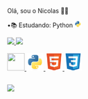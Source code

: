 Olá, sou o Nicolas 🙋‍♂️

•📚 Estudando:
    Python <img  height="16" width="16" src="https://raw.githubusercontent.com/devicons/devicon/master/icons/python/python-original.svg">
   
    


<div>
  <a href="https://github.com/nicolasdonada">
  <img height="180em" src="https://github-readme-stats.vercel.app/api?username=nicolasdonada&show_icons=true&theme=algolia&include_all_commits=true&count_private=true"/>
   <img height="180em" src="https://github-readme-stats.vercel.app/api/top-langs/?username=nicolasdonada&layout=compact&langs_count=7&theme=algolia"/>
</div>
<div style="display: inline_block"><br>
  <img  height="40" width="40" src="https://cdn.jsdelivr.net/gh/devicons/devicon/icons/java/java-plain-wordmark.svg" />
  <img  height="40" width="40" src="https://raw.githubusercontent.com/devicons/devicon/master/icons/python/python-original.svg">
  <img  height="40" width="40" src="https://raw.githubusercontent.com/devicons/devicon/master/icons/html5/html5-original.svg">
  <img  height="40" width="40" src="https://raw.githubusercontent.com/devicons/devicon/master/icons/css3/css3-original.svg">
</div>
  
  ##
  
 <a href = "mailto:nicolasdonada4@gmail.com"><img src="https://img.shields.io/badge/-Gmail-%23333?style=for-the-badge&logo=gmail&logoColor=white" target="_blank"></a>

